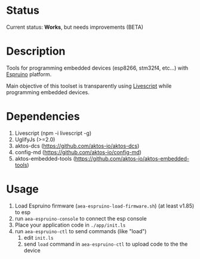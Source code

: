 # Status

Current status: **Works**, but needs improvements (BETA)

# Description

Tools for programming embedded devices (esp8266, stm32f4, etc...) with
[Espruino](http://espruino.com) platform.

Main objective of this toolset is transparently using [Livescript](http://livescript.net) while
programming embedded devices.

# Dependencies

1. Livescript (npm -i livescript -g)
2. UglifyJs (>=2.0)
3. aktos-dcs (https://github.com/aktos-io/aktos-dcs)
4. config-md (https://github.com/aktos-io/config-md)
5. aktos-embedded-tools (https://github.com/aktos-io/aktos-embedded-tools)

# Usage

1. Load Espruino firmware (`aea-espruino-load-firmware.sh`) (at least v1.85) to esp
2. run `aea-espruino-console` to connect the esp console
3. Place your application code in `./app/init.ls`
3. run `aea-espruino-ctl` to send commands (like "load")
    1. edit `init.ls`
    2. send `load` command in `aea-espruino-ctl` to upload code to the the device

